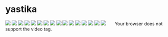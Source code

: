 # yastika
<img src="https://raw.githubusercontent.com/Junaedie7/junaedie7.github.io/main/1651495215607.jpg">
<img src="https://raw.githubusercontent.com/Junaedie7/junaedie7.github.io/main/IMG_20221014_095031.jpg">
<img src="https://raw.githubusercontent.com/Junaedie7/junaedie7.github.io/main/IMG_20221014_093646.jpg">
<img src="https://raw.githubusercontent.com/Junaedie7/junaedie7.github.io/main/IMG_20221014_095703.jpg">
<img src="https://raw.githubusercontent.com/Junaedie7/junaedie7.github.io/main/IMG_20221014_095638.jpg">
<img src="https://raw.githubusercontent.com/Junaedie7/junaedie7.github.io/main/IMG_20221014_093705.jpg">
<img src="https://raw.githubusercontent.com/Junaedie7/junaedie7.github.io/main/IMG_20221014_093616.jpg">
<img src="https://raw.githubusercontent.com/Junaedie7/junaedie7.github.io/main/IMG_20221014_093558.jpg">
<img src="https://raw.githubusercontent.com/Junaedie7/junaedie7.github.io/main/IMG_20221014_093536.jpg">
<img src="https://raw.githubusercontent.com/Junaedie7/junaedie7.github.io/main/IMG_20221014_093518.jpg">
<img src="https://raw.githubusercontent.com/Junaedie7/junaedie7.github.io/main/IMG_20221014_093502.jpg">
<img src="https://raw.githubusercontent.com/Junaedie7/junaedie7.github.io/main/IMG_20221014_093435.jpg">
<img src="https://raw.githubusercontent.com/Junaedie7/junaedie7.github.io/main/IMG_20221014_093413.jpg">
<img src="https://raw.githubusercontent.com/Junaedie7/junaedie7.github.io/main/IMG_20221014_093354.jpg">
<img src="https://raw.githubusercontent.com/Junaedie7/junaedie7.github.io/main/1651495215583-1.jpg">
<img src="https://raw.githubusercontent.com/Junaedie7/junaedie7.github.io/main/1651495215544.jpg">
<video width="320" height="240" autoplay muted>
  <source src="VID-20220628-WA0054L1380376.mp4" type="video/mp4">
  <source src="VID-20220411-WA0023L1275925.mp4" type="video/ogg">
Your browser does not support the video tag.
</video>
